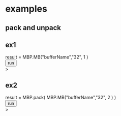 
# examples


## pack and unpack

## ex1
<div class="codeBox codeSource">
 result = MBP.MB("bufferName","32", 1 )
</div>
<button class="codeButton">run</button>

<div class="codeBox codeResult">
 >
</div>

## ex2
<div class="codeBox codeSource">
result =  MBP.pack( MBP.MB("bufferName","32", 2 ) )
</div>
<button class="codeButton">run</button>

<div class="codeBox codeResult">
>
</div>



<script>
  const Buffer = MBP.Buffer;
  
  var result = ''
  console.log('hi')
  let codeList = document.querySelectorAll('.codeSource')
  let codeResultList = document.querySelectorAll('.codeResult')
  console.log( codeList[0].textContent )
  console.log( codeResultList[0].textContent )

  let buttons = document.querySelectorAll('.codeButton')



  buttons.forEach( (btn,index)=>{
    btn.addEventListener('click', e=>{
      // codeResultList[index].textContent =  codeList[index].textContent
       eval( codeList[index].textContent )
       console.log( 'eval', result)
      codeResultList[index].textContent =  JSON.stringify( result )

    })
  })

</script>